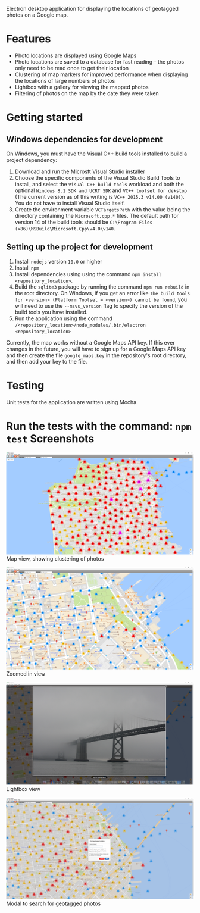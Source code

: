 Electron desktop application for displaying the locations of geotagged photos on a Google map.

Features
========
- Photo locations are displayed using Google Maps
- Photo locations are saved to a database for fast reading - the photos only need to be read once to get their location
- Clustering of map markers for improved performance when displaying the locations of large numbers of photos
- Lightbox with a gallery for viewing the mapped photos
- Filtering of photos on the map by the date they were taken

Getting started
===============

Windows dependencies for development
------------------------------------
On Windows, you must have the Visual C++ build tools installed to build a project dependency:
1. Download and run the Microsft Visual Studio installer
2. Choose the specific components of the Visual Studio Build Tools to install, and select the `Visual C++ build tools` workload  and both the optional `Windows 8.1 SDK and UCRT SDK` and `VC++ toolset for dekstop` (The current version as of this writing is `VC++ 2015.3 v14.00 (v140)`). You do not have to install Visual Studio itself.
3. Create the environment variable `VCTargetsPath` with the value being the directory containing the `Microsoft.cpp.*` files. The default path for version 14 of the build tools should be `C:\Program Files (x86)\MSBuild\Microsoft.Cpp\v4.0\v140`.

Setting up the project for development
--------------------------------------
1. Install `nodejs` version `10.0` or higher
2. Install `npm`
3. Install dependencies using using the command `npm install <repository_location>`.
4. Build the `sqlite3` package by running the command `npm run rebuild` in the root directory. On Windows, if you get an error like `The build tools for <version> (Platform Toolset = <version>) cannot be found`, you will need to use the `--msvs_version` flag to specify the version of the build tools you have installed.
5. Run the application using the command `/<repository_location>/node_modules/.bin/electron <repository_location>`

Currently, the map works without a Google Maps API key. If this ever changes in the future, you will have to sign up for a Google Maps API key and then create the file `google_maps.key` in the repository's root directory, and then add your key to the file.

Testing
=======
Unit tests for the application are written using Mocha.

Run the tests with the command:
`npm test`
Screenshots
===========
![Map view, showing clustering of photos](https://raw.githubusercontent.com/pmaris/photo_mapper/master/screenshots/overview.png "Map view, showing clustering of photos")
Map view, showing clustering of photos

![Zoomed in view](https://raw.githubusercontent.com/pmaris/photo_mapper/master/screenshots/zoomed%20in%20view.png "Zoomed in view")
Zoomed in view

![Lightbox view](https://raw.githubusercontent.com/pmaris/photo_mapper/master/screenshots/lightbox.png "Lightbox view")
Lightbox view

![Modal to search for geotagged photos](https://raw.githubusercontent.com/pmaris/photo_mapper/master/screenshots/find%20modal.png "Modal to search for geotagged photos")
Modal to search for geotagged photos
